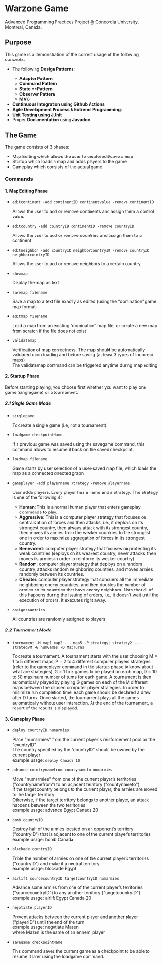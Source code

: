 # Warzone Game
Advanced Programming Practices Project @ Concordia University, Montreal, Canada.

## Purpose
This game is a demonstration of the correct usage of the following concepts:
<ul>
  <li>The following <strong>Design Patterns</strong>:</li>
  <ul>
    <li><strong>Adapter Pattern</strong></li>
    <li><strong>Command Pattern</strong></li>
    <li><strong>State **Pattern</strong></li>
    <li><strong>Observer Pattern</strong></li>
    <li><strong>MVC</strong></li>
  </ul>
  
  <li><strong>Continuous Integration using Github Actions</strong></li>
  <li><strong>Agile Development Process & Extreme Programming</strong>:</li>
  <li><strong>Unit Testing using JUnit</strong></li>
  <li>Proper <strong>Documentation</strong> using <strong>Javadoc</strong></li>
</ul>

## The Game
The game consists of 3 phases: 
<ul>
  <li> Map Editing which allows the user to create/edit/save a map </li>
  <li> Startup which loads a map and adds players to the game </li>
  <li> Gameplay which consists of the actual game </li>
</ul>

### Commands

#### 1. Map Editing Phase
<ul>
  <li>
  
  ```
  editcontinent -add continentID continentvalue -remove continentID
  ```
  Allows the user to add or remove continents and assign them a control value.
  </li>
  
  <li>
  
  ```
  editcountry -add countryID continentID -remove countryID
  ```
  Allows the user to add or remove countries and assign them to a continent
  </li>

  <li>
  
  ```
  editneighbor -add countryID neighborcountryID -remove countryID neighborcountryID
  ```
  Allows the user to add or remove neighbors to a certain country
  </li>
  
  <li>
  
  ```
  showmap
  ```
  Display the map as text
  </li>
  
  <li>
  
  ```
  savemap filename
  ```
  Save a map to a text file exactly as edited (using the “domination” game map format)
  </li>
  
  <li>
  
  ```
  editmap filename
  ```
  Load a map from an existing “domination” map file, or create a new map from scratch if the file does not exist
  </li>
  
  <li>
  
  ```
  validatemap
  ```
  Verification of map correctness. The map should be automatically validated upon loading and before saving (at least 3 types of incorrect maps) </br>
  The validatemap command can be triggered anytime during map editing
  </li>
</ul>

#### 2. Startup Phase
Before starting playing, you choose first whether you want to play one game (singlegame) or a tournament.

##### 2.1 Single Game Mode
<ul>
  <li>
  
  ``` 
  singlegame
  ```
  To create a single game (i.e, not a tournament).
  </li>
  
  <li>
  
  ``` 
  loadgame checkpointName
  ```
  If a previous game was saved using the savegame command, this command allows to resume it back on the saved checkpoint.
  </li>
   
  <li>
  
  ``` 
  loadmap filename 
  ```
  Game starts by user selection of a user-saved map file, which loads the map as a connected directed graph
  </li>
  
  <li>
  
  ```
  gameplayer -add playername strategy -remove playername
  ```
  User adds players. Every player has a name and a strategy. The strategy is one of the following 4:
  <ul>
  <li><strong>Human</strong>: This is a normal human player that enters gameplay commands to play.</li>
    
  <li><strong>Aggressive</strong>: This is a computer player strategy that focuses on centralization of forces and then attacks, i.e., it deploys on its strongest 
country, then always attack with its strongest country, then moves its armies from the weaker countries to the strongest one in order to maximize aggregation of forces in its strongest country.</li>
    
  <li><strong>Benevolent</strong>: computer player strategy that focuses on protecting its weak countries (deploys on its weakest country, never 
attacks, then moves its armies in order to reinforce its weaker country).</li>

  <li><strong>Random</strong>: computer player strategy that deploys on a random country, attacks random neighboring countries, and moves armies 
randomly between its countries.</li>

  <li><strong>Cheater</strong>: computer player strategy that conquers all the immediate neighboring enemy countries, and then doubles the number of armies on its countries that have enemy neighbors. Note that all of this happens during the issuing of orders, i.e., it doesn't wait until the execution of orders, it executes right away.</li>
  </ul>
  </li>
  
  <li>
  
  ```
  assigncountries
  ```
  All countries are randomly assigned to players
  </li>
</ul>

##### 2.2 Tournament Mode
<ul>
  <li>
  
  ``` 
  tournament -M map1 map2 ... map5 -P strategy1 strategy2 .... strategyM -G numGames -D MaxTurns
  ```
  To create a tournament. A tournament starts with the user choosing M = 1 to 5 different maps, P = 2 to 4 different computer players strategies (refer to the gameplayer command in the startup phase to know about what are strategies), G = 1 to 5 games to be played on each map, D = 10 to 50 maximum number of turns for each game. A tournament is then automatically played by playing G games on each of the M different maps between the chosen computer player strategies. In order to minimize run completion time, each game should be declared a draw after D turns. Once started, the tournament plays all the games automatically without user interaction. At the end of the tournament, a report of the results is displayed.
  </li>
</ul>

#### 3. Gameplay Phase
<ul>
  <li>
  
  ```
  deploy countryID numarmies
  ```
  Place "numarmies" from the current player's reinforcement pool on the "countryID" </br>
  The country specified by the "countryID" should be owned by the current player </br>
  example usage: `deploy Canada 10`
  </li>

  <li>
  
  ```
  advance countrynamefrom countynameto numarmies
  ```
  Move "numarmies" from one of the current player’s territories ("countrynamefrom") to an adjacent territory ("countynameto") </br>
  If the target country belongs to the current player, the armies are moved to the target territory </br>
  Otherwise, if the target territory belongs to another player, an attack happens between the two territories </br>
  example usage: advance Egypt Canada 20
  </li>

  <li>
  
  ```
  bomb countryID
  ```
  Destroy half of the armies located on an opponent’s territory ("countryID") that is adjacent to one of the current player’s territories </br>
  example usage: bomb Canada
  </li>

  <li>
  
  ```
  blockade countryID
  ```
  Triple the number of armies on one of the current player’s territories ("countryID") and make it a neutral territory </br>
  example usage: blockade Egypt
  </li>

  <li>
  
  ```
  airlift sourcecountryID targetcountryID numarmies
  ```
  Advance some armies from one of the current player’s territories ("sourcecountryID") to any another territory ("targetcountryID") </br>
  example usage: airlift Egypt Canada 20
  </li>

  <li>
  
  ```
  negotiate playerID
  ```
  Prevent attacks between the current player and another player ("playerID") until the end of the turn </br>
  example usage: negotiate Mazen </br>
  where Mazen is the name of an ennemi player
  </li>
  
  <li>
  
  ``` 
  savegame checkpointName
  ```
  This command saves the current game as a checkpoint to be able to resume it later using the loadgame command.
  </li>
</ul>
